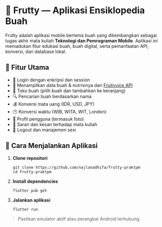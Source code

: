 # 🍅 Frutty — Aplikasi Ensiklopedia Buah 

Frutty adalah aplikasi mobile bertema buah yang dikembangkan sebagai tugas akhir mata kuliah **Teknologi dan Pemrograman Mobile**. Aplikasi ini memadukan fitur edukasi buah, buah digital, serta pemanfaatan API, konversi, dan database lokal.

## 📱 Fitur Utama

- 🔐 Login dengan enkripsi dan session 
- 🍎 Menampilkan data buah & nutrisinya dari [Fruityvice API](https://www.fruityvice.com/api/fruit/all)
- 🛒 Toko buah (pilih buah dan tambahkan ke keranjang)
- 🔍 Pencarian buah berdasarkan nama
- 💰 Konversi mata uang (IDR, USD, JPY)
- 🕒 Konversi waktu (WIB, WITA, WIT, London)
- 👤 Profil pengguna (termasuk foto)
- 📝 Saran dan kesan terhadap mata kuliah
- 🚪 Logout dan manajemen sesi

## 🚀 Cara Menjalankan Aplikasi

1. **Clone repositori**
   ```
   git clone https://github.com/najlanadhifa/frutty-praktpm
   cd frutty-praktpm
   ````
2. **Install dependencies**
   ```
   flutter pub get
   ````

3. **Jalankan aplikasi**

   ```
   flutter run
   ````

> Pastikan emulator aktif atau perangkat Android terhubung.

